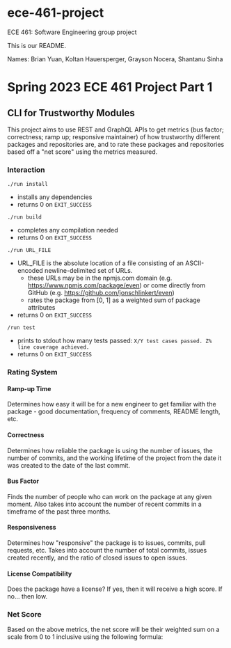 # ece-461-project
ECE 461: Software Engineering group project

This is our README.

Names:
Brian Yuan,
Koltan Hauersperger, 
Grayson Nocera,
Shantanu Sinha


# Spring 2023 ECE 461 Project Part 1
## CLI for Trustworthy Modules
This project aims to use REST and GraphQL APIs to get metrics (bus factor; correctness; ramp up; responsive maintainer) of how trustworthy different packages and repositories are, and to rate these packages and repositories based off a "net score" using the metrics measured.

### Interaction

```./run install```
- installs any dependencies
- returns 0 on `EXIT_SUCCESS`

```./run build ```
- completes any compilation needed
- returns 0 on `EXIT_SUCCESS`

```./run URL_FILE```
- URL_FILE is the absolute location of a file consisting of an ASCII-encoded newline-delimited set of URLs.
    - these URLs may be in the npmjs.com domain (e.g. https://www.npmjs.com/package/even) or come directly from GitHub (e.g. https://github.com/jonschlinkert/even)
    - rates the package from [0, 1] as a weighted sum of package attributes
- returns 0 on `EXIT_SUCCESS`

```/run test```
- prints to stdout how many tests passed: `X/Y test cases passed. Z% line coverage achieved.`
- returns 0 on `EXIT_SUCCESS`

### Rating System
#### Ramp-up Time
Determines how easy it will be for a new engineer to get familiar with the package - good documentation, frequency of comments, README length, etc.
#### Correctness
Determines how reliable the package is using the number of issues, the number of commits, and the working lifetime of the project from the date it was created to the date of the last commit.
#### Bus Factor
Finds the number of people who can work on the package at any given moment. Also takes into account the number of recent commits in a timeframe of the past three months.
#### Responsiveness
Determines how "responsive" the package is to issues, commits, pull requests, etc. Takes into account the number of total commits, issues created recently, and the ratio of closed issues to open issues.
#### License Compatibility
Does the package have a license? If yes, then it will receive a high score. If no... then low. 

### Net Score
Based on the above metrics, the net score will be their weighted sum on a scale from 0 to 1 inclusive using the following formula: 